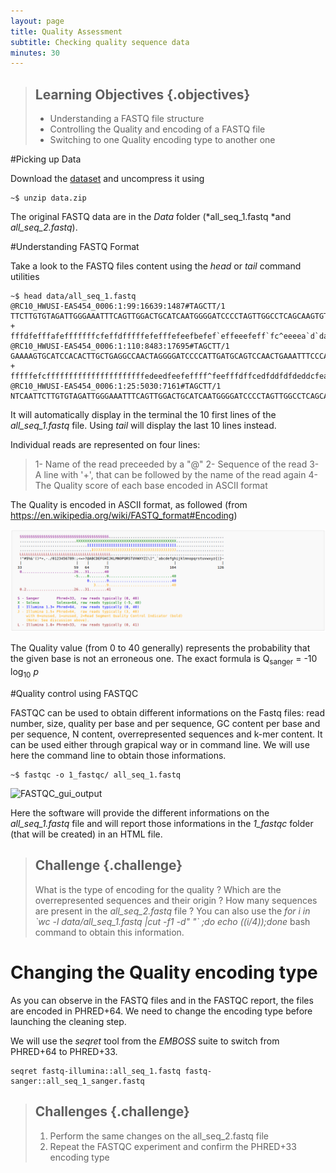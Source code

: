 ```yaml
---
layout: page
title: Quality Assessment
subtitle: Checking quality sequence data
minutes: 30
---
```

> ## Learning Objectives {.objectives}
>
> * Understanding a FASTQ file structure
> * Controlling the Quality and encoding of a FASTQ file
> * Switching to one Quality encoding type to another one

#Picking up Data

Download the [dataset][dataLink] and uncompress it using
~~~{.bash}
~$ unzip data.zip
~~~
The original FASTQ data are in the *Data* folder (*all_seq_1.fastq *and *all_seq_2.fastq*).

#Understanding FASTQ Format

Take a look to the FASTQ files content using the *head* or *tail* command utilities

~~~{.bash}
~$ head data/all_seq_1.fastq
@RC10_HWUSI-EAS454_0006:1:99:16639:1487#TAGCTT/1
TTCTTGTGTAGATTGGGAAATTTCAGTTGGACTGCATCAATGGGGATCCCCTAGTTGGCCTCAGCAAGTGTGGAAG
+
fffdfefffafefffffffcfeffdfffffefefffefeefbefef`effeeefeff`fc^eeeea`d`dadbbad
@RC10_HWUSI-EAS454_0006:1:110:8483:17695#TAGCTT/1
GAAAAGTGCATCCACACTTGCTGAGGCCAACTAGGGGATCCCCATTGATGCAGTCCAACTGAAATTTCCCAATCTA
+
fffffefcffffffffffffffffffffffedeedfeefeffff^feefffdffcedfddfdfdeddcfea\dade
@RC10_HWUSI-EAS454_0006:1:25:5030:7161#TAGCTT/1
NTCAATTCTTGTGTAGATTGGGAAATTTCAGTTGGACTGCATCAATGGGGATCCCCTAGTTGGCCTCAGCAAGTGA
~~~

It will automatically display in the terminal the 10 first lines of the *all_seq_1.fastq* file. Using *tail* will display the last 10 lines instead.

Individual reads are represented on four lines:
> 1- Name of the read preceeded by a "@"
> 2- Sequence of the read
> 3- A line with '+', that can be followed by the name of the read again
> 4- The Quality score of each base encoded in ASCII format

The Quality is encoded in ASCII format, as followed (from https://en.wikipedia.org/wiki/FASTQ_format#Encoding)

![FASTQ Quality Encoding](../../img/NGSmapping_fastqEncoding.png  "FASTQ Quality Encoding")

The Quality value (from 0 to 40 generally) represents the probability that the given base is not an erroneous one. The exact formula is Q<sub>sanger</sub> = -10 log<sub>10</sub> *p*

#Quality control using FASTQC

FASTQC can be used to obtain different informations on the Fastq files: read number, size, quality per base and per sequence, GC content per base and per sequence, N content, overrepresented sequences and k-mer content. It can be used either through grapical way or in command line. We will use here the command line to obtain those informations.

~~~{.bash}
~$ fastqc -o 1_fastqc/ all_seq_1.fastq
~~~

![FASTQC_gui_output](http://www.bioinformatics.babraham.ac.uk/projects/fastqc/fastqc.png  "FASTQC GUI Output")

Here the software will provide the different informations on the *all_seq_1.fastq* file and will report those informations in the *1_fastqc* folder (that will be created) in an HTML file.

> ## Challenge {.challenge}
> What is the type of encoding for the quality ?
> Which are the overrepresented sequences and their origin ?
> How many sequences are present in the *all_seq_2.fastq* file ? You can also use the *for i in \`wc -l data/all_seq_1.fastq |cut -f1 -d" "\` ;do echo $(($i/4));done* bash command to obtain this information.

# Changing the Quality encoding type

As you can observe in the FASTQ files and in the FASTQC report, the files are encoded in PHRED+64. We need to change the encoding type before launching the cleaning step.

We will use the *seqret* tool from the *EMBOSS* suite to switch from PHRED+64 to PHRED+33.

~~~{.bash}
seqret fastq-illumina::all_seq_1.fastq fastq-sanger::all_seq_1_sanger.fastq
~~~

> ## Challenges {.challenge}
>
> 1. Perform the same changes on the all_seq_2.fastq file
> 2. Repeat the FASTQC experiment and confirm the PHRED+33 encoding type

[dataLink]:http://***/data.zip
